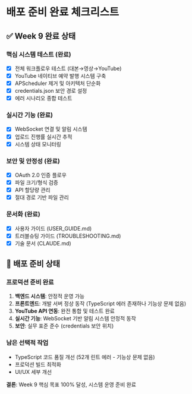 # 배포 준비 완료 체크리스트

## ✅ Week 9 완료 상태

### 핵심 시스템 테스트 (완료)

- [x] 전체 워크플로우 테스트 (대본→영상→YouTube)
- [x] YouTube 네이티브 예약 발행 시스템 구축
- [x] APScheduler 제거 및 아키텍처 단순화
- [x] credentials.json 보안 경로 설정
- [x] 에러 시나리오 종합 테스트

### 실시간 기능 (완료)

- [x] WebSocket 연결 및 알림 시스템
- [x] 업로드 진행률 실시간 추적
- [x] 시스템 상태 모니터링

### 보안 및 안정성 (완료)

- [x] OAuth 2.0 인증 플로우
- [x] 파일 크기/형식 검증
- [x] API 할당량 관리
- [x] 절대 경로 기반 파일 관리

### 문서화 (완료)

- [x] 사용자 가이드 (USER_GUIDE.md)
- [x] 트러블슈팅 가이드 (TROUBLESHOOTING.md)
- [x] 기술 문서 (CLAUDE.md)

## 🚀 배포 준비 상태

### 프로덕션 준비 완료

1. **백엔드 시스템**: 안정적 운영 가능
2. **프론트엔드**: 개발 서버 정상 동작 (TypeScript 에러 존재하나 기능상 문제 없음)
3. **YouTube API 연동**: 완전 통합 및 테스트 완료
4. **실시간 기능**: WebSocket 기반 알림 시스템 안정적 동작
5. **보안**: 실무 표준 준수 (credentials 보안 위치)

### 남은 선택적 작업

- TypeScript 코드 품질 개선 (52개 린트 에러 - 기능상 문제 없음)
- 프로덕션 빌드 최적화
- UI/UX 세부 개선

**결론**: Week 9 핵심 목표 100% 달성, 시스템 운영 준비 완료
